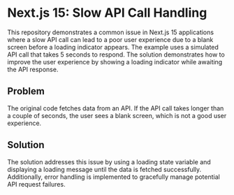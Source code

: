 # Next.js 15: Slow API Call Handling

This repository demonstrates a common issue in Next.js 15 applications where a slow API call can lead to a poor user experience due to a blank screen before a loading indicator appears. The example uses a simulated API call that takes 5 seconds to respond.  The solution demonstrates how to improve the user experience by showing a loading indicator while awaiting the API response. 

## Problem

The original code fetches data from an API.  If the API call takes longer than a couple of seconds, the user sees a blank screen, which is not a good user experience. 

## Solution

The solution addresses this issue by using a loading state variable and displaying a loading message until the data is fetched successfully.  Additionally, error handling is implemented to gracefully manage potential API request failures.